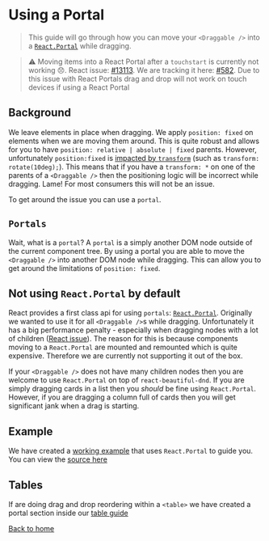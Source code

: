 # Using a Portal

> This guide will go through how you can move your `<Draggable />` into a [`React.Portal`](https://reactjs.org/docs/portals.html) while dragging.

> ⚠️ Moving items into a React Portal after a `touchstart` is currently not working 😞. React issue: [#13113](https://github.com/facebook/react/issues/13113). We are tracking it here: [#582](https://github.com/atlassian/react-beautiful-dnd/issues/582). Due to this issue with React Portals drag and drop will not work on touch devices if using a React Portal

## Background

We leave elements in place when dragging. We apply `position: fixed` on elements when we are moving them around. This is quite robust and allows for you to have `position: relative | absolute | fixed` parents. However, unfortunately `position:fixed` is [impacted by `transform`](http://meyerweb.com/eric/thoughts/2011/09/12/un-fixing-fixed-elements-with-css-transforms/) (such as `transform: rotate(10deg);`). This means that if you have a `transform: *` on one of the parents of a `<Draggable />` then the positioning logic will be incorrect while dragging. Lame! For most consumers this will not be an issue.

To get around the issue you can use a `portal`.

## `Portals`

Wait, what is a `portal`? A `portal` is a simply another DOM node outside of the current component tree. By using a portal you are able to move the `<Draggable />` into another DOM node while dragging. This can allow you to get around the limitations of `position: fixed`.

## Not using `React.Portal` by default

React provides a first class api for using `portals`: [`React.Portal`](https://reactjs.org/docs/portals.html). Originally we wanted to use it for all `<Draggable />`s while dragging. Unfortunately it has a big performance penalty - especially when dragging nodes with a lot of children ([React issue](https://github.com/facebook/react/issues/12247)). The reason for this is because components moving to a `React.Portal` are mounted and remounted which is quite expensive. Therefore we are currently not supporting it out of the box.

If your `<Draggable />` does not have many children nodes then you are welcome to use `React.Portal` on top of `react-beautiful-dnd`. If you are simply dragging cards in a list then you _should_ be fine using `React.Portal`. However, if you are dragging a column full of cards then you will get significant jank when a drag is starting.

## Example

<!-- TODO: embed example here on new website -->

We have created a [working example](https://react-beautiful-dnd.netlify.com/?selectedKind=Portals&selectedStory=Using%20your%20own%20portal&full=0&addons=1&stories=1&panelRight=0&addonPanel=storybook%2Factions%2Factions-panel) that uses `React.Portal` to guide you. You can view the [source here](https://github.com/atlassian/react-beautiful-dnd/blob/master/stories/11-portal-story.js)

## Tables

If are doing drag and drop reordering within a `<table>` we have created a portal section inside our [table guide](/docs/patterns/tables)

[Back to home](/README.md#documentation-)
